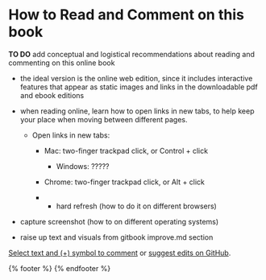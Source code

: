 # How to Read and Comment on this book

**TO DO**
add conceptual and logistical recommendations about reading and commenting on this online book

- the ideal version is the online web edition, since it includes interactive features that appear as static images and links in the downloadable pdf and ebook editions

- when reading online, learn how to open links in new tabs, to help keep your place when moving between different pages.
  - Open links in new tabs:
    - Mac: two-finger trackpad click, or Control + click   
	  - Windows: ?????
    - Chrome: two-finger trackpad click, or Alt + click

    - - hard refresh (how to do it on different browsers)
- capture screenshot (how to on different operating systems)

- raise up text and visuals from gitbook improve.md section

<a href="https://www.datavizforall.org/gitbook/improve.html">Select text and (+) symbol to comment</a> or <a href="https://github.com/JackDougherty/datavizforall">suggest edits on GitHub</a>.

{% footer %}
{% endfooter %}
